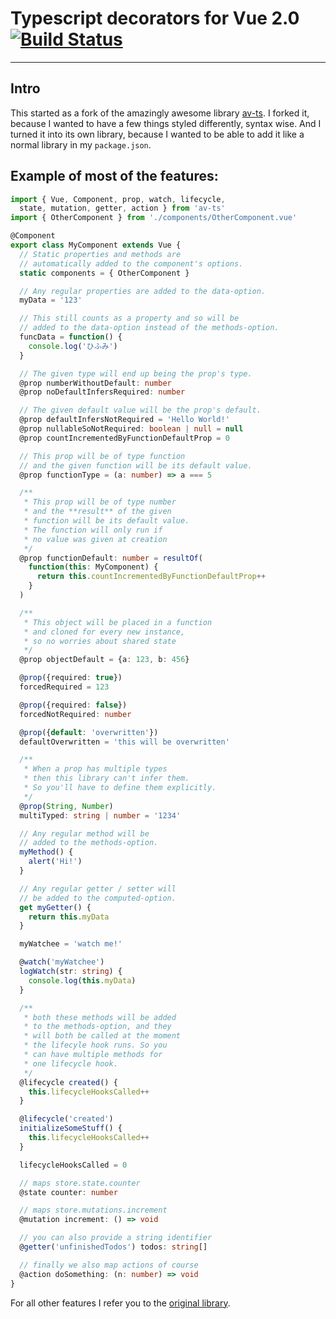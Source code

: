 # Typescript decorators for Vue 2.0 [![Build Status](https://travis-ci.org/Evertt/vue-typescript-decorators.svg?branch=master)](https://travis-ci.org/Evertt/vue-typescript-decorators)
-----

## Intro

This started as a fork of the amazingly awesome library [av-ts](https://github.com/HerringtonDarkholme/av-ts). I forked it, because I wanted to have a few things styled differently, syntax wise. And I turned it into its own library, because I wanted to be able to add it like a normal library in my `package.json`.

## Example of most of the features:

```typescript
import { Vue, Component, prop, watch, lifecycle,
  state, mutation, getter, action } from 'av-ts'
import { OtherComponent } from './components/OtherComponent.vue'

@Component
export class MyComponent extends Vue {
  // Static properties and methods are
  // automatically added to the component's options.
  static components = { OtherComponent }

  // Any regular properties are added to the data-option.
  myData = '123'

  // This still counts as a property and so will be
  // added to the data-option instead of the methods-option.
  funcData = function() {
    console.log('ひふみ')
  }

  // The given type will end up being the prop's type.
  @prop numberWithoutDefault: number
  @prop noDefaultInfersRequired: number

  // The given default value will be the prop's default.
  @prop defaultInfersNotRequired = 'Hello World!'
  @prop nullableSoNotRequired: boolean | null = null
  @prop countIncrementedByFunctionDefaultProp = 0

  // This prop will be of type function
  // and the given function will be its default value.
  @prop functionType = (a: number) => a === 5

  /**
   * This prop will be of type number
   * and the **result** of the given
   * function will be its default value.
   * The function will only run if
   * no value was given at creation
   */
  @prop functionDefault: number = resultOf(
    function(this: MyComponent) {
      return this.countIncrementedByFunctionDefaultProp++
    }
  )

  /**
   * This object will be placed in a function
   * and cloned for every new instance,
   * so no worries about shared state
   */
  @prop objectDefault = {a: 123, b: 456}

  @prop({required: true})
  forcedRequired = 123

  @prop({required: false})
  forcedNotRequired: number

  @prop({default: 'overwritten'})
  defaultOverwritten = 'this will be overwritten'

  /**
   * When a prop has multiple types
   * then this library can't infer them.
   * So you'll have to define them explicitly.
   */
  @prop(String, Number)
  multiTyped: string | number = '1234'

  // Any regular method will be
  // added to the methods-option.
  myMethod() {
    alert('Hi!')
  }

  // Any regular getter / setter will
  // be added to the computed-option.
  get myGetter() {
    return this.myData
  }

  myWatchee = 'watch me!'

  @watch('myWatchee')
  logWatch(str: string) {
    console.log(this.myData)
  }

  /**
   * both these methods will be added
   * to the methods-option, and they
   * will both be called at the moment
   * the lifecyle hook runs. So you
   * can have multiple methods for
   * one lifecycle hook.
   */
  @lifecycle created() {
    this.lifecycleHooksCalled++
  }

  @lifecycle('created')
  initializeSomeStuff() {
    this.lifecycleHooksCalled++
  }

  lifecycleHooksCalled = 0

  // maps store.state.counter
  @state counter: number

  // maps store.mutations.increment
  @mutation increment: () => void

  // you can also provide a string identifier
  @getter('unfinishedTodos') todos: string[]

  // finally we also map actions of course
  @action doSomething: (n: number) => void
}
```

For all other features I refer you to the [original library](https://github.com/HerringtonDarkholme/av-ts).